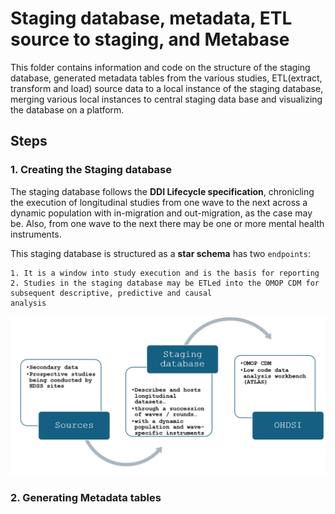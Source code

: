 # Staging database, metadata, ETL source to staging, and Metabase
This folder contains information and code on the structure of the staging database, generated metadata tables from the various studies, ETL(extract, transform and load) source data to a local instance of the staging database, merging various local instances to central staging data base and visualizing the database on a platform.

## Steps

### 1. Creating the Staging database

The staging database follows the **DDI Lifecycle specification**, chronicling the execution of longitudinal studies from one wave to the next across a dynamic population with in-migration and out-migration, as the case may be. Also, from one wave to the next there may be one or more mental health instruments.

This staging database is structured as a **star schema** has two `endpoints`: 

    1. It is a window into study execution and is the basis for reporting
    2. Studies in the staging database may be ETLed into the OMOP CDM for subsequent descriptive, predictive and causal 
    analysis

![Image](./images/staging_db_data_pipeline.png)
    
### 2. Generating Metadata tables

